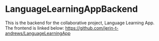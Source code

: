 # LanguageLearningAppBackend
This is the backend for the collaborative project, Language Learning App. 
The frontend is linked below:
https://github.com/jerin-t-andrews/LanguageLearningApp
